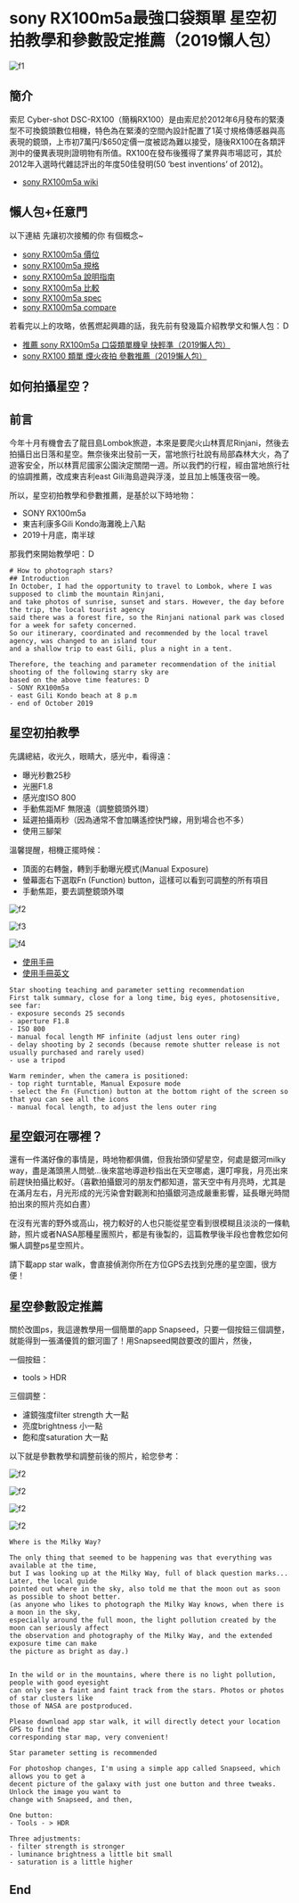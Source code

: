 # sony RX100m5a最強口袋類單 星空初拍教學和參數設定推薦（2019懶人包）

![f1](https://github.com/HCH1/blog/blob/master/fig/star0.jpg)

## 簡介
索尼 Cyber-shot DSC-RX100（簡稱RX100）是由索尼於2012年6月發布的緊湊型不可換鏡頭數位相機，特色為在緊湊的空間內設計配置了1英寸規格傳感器與高表現的鏡頭，上市初7萬円/$650定價一度被認為難以接受，隨後RX100在各類評測中的優異表現則證明物有所值。RX100在發布後獲得了業界與市場認可，其於2012年入選時代雜誌評出的年度50佳發明(50 ‘best inventions’ of 2012)。
- [sony RX100m5a wiki](https://www.google.com.tw/search?source=hp&ei=JzIkXMrUB42y9QOcxZ6YAg&q=sony+RX100m5a+wiki)

## 懶人包+任意門
以下連結 先讓初次接觸的你 有個概念~
- [sony RX100m5a 價位](https://www.google.com.tw/search?source=hp&ei=JzIkXMrUB42y9QOcxZ6YAg&q=sony+RX100m5a+價位)
- [sony RX100m5a 規格](https://www.google.com.tw/search?source=hp&ei=JzIkXMrUB42y9QOcxZ6YAg&q=sony+RX100m5a+規格)
- [sony RX100m5a 說明指南](https://www.google.com.tw/search?source=hp&ei=JzIkXMrUB42y9QOcxZ6YAg&q=sony+RX100m5a+說明指南)
- [sony RX100m5a 比較](https://www.google.com.tw/search?source=hp&ei=JzIkXMrUB42y9QOcxZ6YAg&q=sony+RX100m5a+比較)
- [sony RX100m5a spec](https://www.google.com.tw/search?source=hp&ei=JzIkXMrUB42y9QOcxZ6YAg&q=sony+RX100m5a+spec)
- [sony RX100m5a compare](https://www.google.com.tw/search?source=hp&ei=JzIkXMrUB42y9QOcxZ6YAg&q=sony+RX100m5a+compare)

若看完以上的攻略，依舊燃起興趣的話，我先前有發幾篇介紹教學文和懶人包：Ｄ
- [推薦 sony RX100m5a 口袋類單機皇 快輕準（2019懶人包）](https://medium.com/@sean101/2019-推薦-sony-rx100m5a-口袋類單機皇-快-輕-準-88aad4bafc5f)
- [sony RX100 類單 煙火夜拍 參數推薦（2019懶人包）](https://medium.com/@sean101/2019-sony-rx100-%E9%A1%9E%E5%96%AE-%E7%85%99%E7%81%AB-%E5%A4%9C%E6%8B%8D-%E5%8F%83%E6%95%B8-%E6%8E%A8%E8%96%A6-%E6%87%B6%E4%BA%BA%E5%8C%85-1e8c2fe739de)

## 如何拍攝星空？
## 前言
今年十月有機會去了龍目島Lombok旅遊，本來是要爬火山林賈尼Rinjani，然後去拍攝日出日落和星空。無奈後來出發前一天，當地旅行社說有局部森林大火，為了遊客安全，所以林賈尼國家公園決定關閉一週。所以我們的行程，經由當地旅行社的協調推薦，改成東吉利east Gili海島遊與浮淺，並且加上帳篷夜宿一晚。

所以，星空初拍教學和參數推薦，是基於以下時地物：
- SONY RX100m5a
- 東吉利康多Gili Kondo海灘晚上八點
- 2019十月底，南半球

那我們來開始教學吧：Ｄ
```
# How to photograph stars?
## Introduction
In October, I had the opportunity to travel to Lombok, where I was supposed to climb the mountain Rinjani, 
and take photos of sunrise, sunset and stars. However, the day before the trip, the local tourist agency 
said there was a forest fire, so the Rinjani national park was closed for a week for safety concerned. 
So our itinerary, coordinated and recommended by the local travel agency, was changed to an island tour 
and a shallow trip to east Gili, plus a night in a tent.

Therefore, the teaching and parameter recommendation of the initial shooting of the following starry sky are 
based on the above time features: D
- SONY RX100m5a
- east Gili Kondo beach at 8 p.m
- end of October 2019
```
## 星空初拍教學
先講總結，收光久，眼睛大，感光中，看得遠：
- 曝光秒數25秒
- 光圈F1.8
- 感光度ISO 800
- 手動焦距MF 無限遠（調整鏡頭外環）
- 延遲拍攝兩秒（因為通常不會加購遙控快門線，用到場合也不多）
- 使用三腳架

溫馨提醒，相機正擺時候：
- 頂面的右轉盤，轉到手動曝光模式(Manual Exposure)
- 螢幕面右下選取Fn (Function) button，這樣可以看到可調整的所有項目
- 手動焦距，要去調整鏡頭外環

![f2](https://github.com/HCH1/blog/blob/master/fig/star1.png)

![f3](https://github.com/HCH1/blog/blob/master/fig/star2.png)

![f4](https://github.com/HCH1/blog/blob/master/fig/star3.png)

- [使用手冊](https://www.sony.com.tw/electronics/support/res/manuals/4742/56d332b44c7cdb443b8c109ee77d08d0/47427448M.pdf)
- [使用手冊英文](https://www.sony.com.sg/electronics/support/res/manuals/4742/4bde30778e0e222206a35ba1885eb619/47427441M.pdf)
```
Star shooting teaching and parameter setting recommendation
First talk summary, close for a long time, big eyes, photosensitive, see far:
- exposure seconds 25 seconds
- aperture F1.8
- ISO 800
- manual focal length MF infinite (adjust lens outer ring)
- delay shooting by 2 seconds (because remote shutter release is not usually purchased and rarely used)
- use a tripod

Warm reminder, when the camera is positioned:
- top right turntable, Manual Exposure mode
- select the Fn (Function) button at the bottom right of the screen so that you can see all the icons
- manual focal length, to adjust the lens outer ring
```

## 星空銀河在哪裡？
還有一件滿好像的事情是，時地物都俱備，但我抬頭仰望星空，何處是銀河milky way，盡是滿頭黑人問號...後來當地導遊秒指出在天空哪處，還叮嚀我，月亮出來前趕快拍攝比較好。（喜歡拍攝銀河的朋友們都知道，當天空中有月亮時，尤其是在滿月左右，月光形成的光污染會對觀測和拍攝銀河造成嚴重影響，延長曝光時間拍出來的照片亮如白晝）

在沒有光害的野外或高山，視力較好的人也只能從星空看到很模糊且淡淡的一條軌跡，照片或者NASA那種星團照片，都是有後製的，這篇教學後半段也會教您如何懶人調整ps星空照片。

請下載app star walk，會直接偵測你所在方位GPS去找到兑應的星空圖，很方便！

## 星空參數設定推薦

關於改圖ps，我這邊教學用一個簡單的app Snapseed，只要一個按鈕三個調整，就能得到一張滿優質的銀河圖了！用Snapseed開啟要改的圖片，然後，

一個按鈕：
- tools > HDR

三個調整：
- 濾鏡強度filter strength 大一點
- 亮度brightness 小一點
- 飽和度saturation 大一點

以下就是參數教學和調整前後的照片，給您參考：

![f2](https://github.com/HCH1/blog/blob/master/fig/star4.png)

![f2](https://github.com/HCH1/blog/blob/master/fig/star5.png)

![f2](https://github.com/HCH1/blog/blob/master/fig/star6.png)

![f2](https://github.com/HCH1/blog/blob/master/fig/star7.png)
```
Where is the Milky Way?

The only thing that seemed to be happening was that everything was available at the time, 
but I was looking up at the Milky Way, full of black question marks... Later, the local guide 
pointed out where in the sky, also told me that the moon out as soon as possible to shoot better. 
(as anyone who likes to photograph the Milky Way knows, when there is a moon in the sky, 
especially around the full moon, the light pollution created by the moon can seriously affect 
the observation and photography of the Milky Way, and the extended exposure time can make 
the picture as bright as day.)


In the wild or in the mountains, where there is no light pollution, people with good eyesight 
can only see a faint and faint track from the stars. Photos or photos of star clusters like 
those of NASA are postproduced.

Please download app star walk, it will directly detect your location GPS to find the 
corresponding star map, very convenient!

Star parameter setting is recommended

For photoshop changes, I'm using a simple app called Snapseed, which allows you to get a 
decent picture of the galaxy with just one button and three tweaks. Unlock the image you want to 
change with Snapseed, and then,

One button:
- Tools - > HDR

Three adjustments:
- filter strength is stronger
- luminance brightness a little bit small
- saturation is a little higher
```
## End
